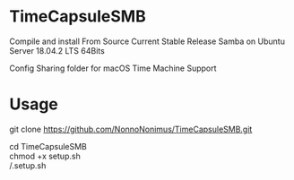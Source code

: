 # TimeCapsuleSMB
Compile and install From Source Current Stable Release Samba on Ubuntu Server 18.04.2 LTS 64Bits

Config Sharing folder for macOS Time Machine Support

# Usage
git clone https://github.com/NonnoNonimus/TimeCapsuleSMB.git

cd TimeCapsuleSMB<br>
chmod +x setup.sh<br>
/.setup.sh
